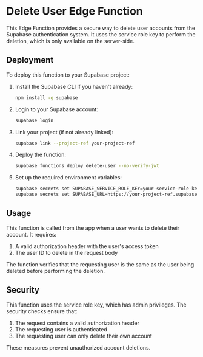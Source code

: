 # Delete User Edge Function

This Edge Function provides a secure way to delete user accounts from the Supabase authentication system. It uses the service role key to perform the deletion, which is only available on the server-side.

## Deployment

To deploy this function to your Supabase project:

1. Install the Supabase CLI if you haven't already:
   ```bash
   npm install -g supabase
   ```

2. Login to your Supabase account:
   ```bash
   supabase login
   ```

3. Link your project (if not already linked):
   ```bash
   supabase link --project-ref your-project-ref
   ```

4. Deploy the function:
   ```bash
   supabase functions deploy delete-user --no-verify-jwt
   ```

5. Set up the required environment variables:
   ```bash
   supabase secrets set SUPABASE_SERVICE_ROLE_KEY=your-service-role-key
   supabase secrets set SUPABASE_URL=https://your-project-ref.supabase.co
   ```

## Usage

This function is called from the app when a user wants to delete their account. It requires:

1. A valid authorization header with the user's access token
2. The user ID to delete in the request body

The function verifies that the requesting user is the same as the user being deleted before performing the deletion.

## Security

This function uses the service role key, which has admin privileges. The security checks ensure that:

1. The request contains a valid authorization header
2. The requesting user is authenticated
3. The requesting user can only delete their own account

These measures prevent unauthorized account deletions. 